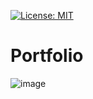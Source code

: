 <p>
  <a href="#" target="_blank">
    <img alt="License: MIT" src="https://img.shields.io/badge/License-GPL-yellow.svg" />
  </a>
</p>

# Portfolio

![image](https://github.com/user-attachments/assets/95132c51-0f61-47df-9a26-17f8fa9d3a2a)
